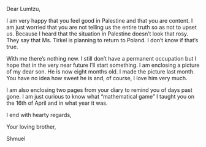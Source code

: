 Dear <a title="Another nick name for Saba Shlomo">Lumtzu</a>,

I am very happy that you feel good in Palestine and that you are content. I am just worried that
you are not telling us the entire truth so as not to upset us. Because I heard that the situation in
Palestine doesn’t look that rosy. They say that Ms. Tirkel is planning to return to Poland. I don’t
know if that’s true.

With me there’s nothing new. I still don’t have a permanent occupation but I hope that in the
very near future I’ll start something. I am enclosing a picture of my dear <a title="Munyo">son</a>. He is now
eight months old. I made the picture last month. You have no idea how sweet he is and, of
course, I love him very much.

I am also enclosing two pages from your diary to remind you of days past gone. I am just
curious to know what “mathematical game” I taught you on the 16th of April and in what year it
was.

I end with hearty regards,

Your loving brother,

Shmuel